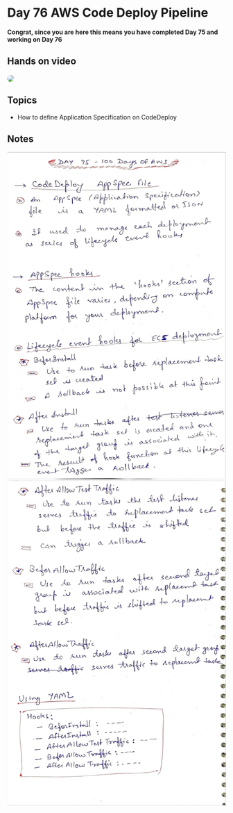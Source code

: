 # Day 76 AWS Code Deploy Pipeline 

**Congrat, since you are here this means you have completed Day 75 and working on Day 76**

## Hands on video
<a href="https://youtu.be/ms7Bm7W5u7c">
<img src="https://i3.ytimg.com/vi/ms7Bm7W5u7c/hqdefault.jpg" align="center" width="200" style="border-radius:40px" />
</a>

## Topics
  - How to define Application Specification on CodeDeploy

## Notes
  ![1](./images/d332262a392645406d977eccb47b94897b7bd2df.jpeg)
  ![2](./images/a8663690e71cfc097e3fd6318320edacd513adaa.jpeg)

